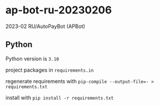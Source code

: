 # ap-bot-ru-20230206
2023-02 RU/AutoPayBot (APBot)

## Python

Python version is `3.10`

project packages in `requirements.in`

regenerate requirements with `pip-compile --output-file=- > requirements.txt`

install with `pip install -r requirements.txt`
